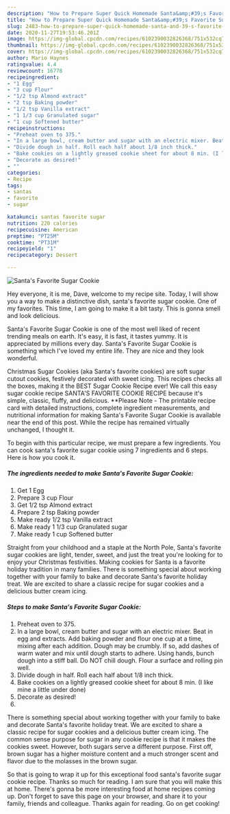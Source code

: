 ```yaml
---
description: "How to Prepare Super Quick Homemade Santa&amp;#39;s Favorite Sugar Cookie"
title: "How to Prepare Super Quick Homemade Santa&amp;#39;s Favorite Sugar Cookie"
slug: 2483-how-to-prepare-super-quick-homemade-santa-and-39-s-favorite-sugar-cookie
date: 2020-11-27T19:53:46.201Z
image: https://img-global.cpcdn.com/recipes/6102390032826368/751x532cq70/santas-favorite-sugar-cookie-recipe-main-photo.jpg
thumbnail: https://img-global.cpcdn.com/recipes/6102390032826368/751x532cq70/santas-favorite-sugar-cookie-recipe-main-photo.jpg
cover: https://img-global.cpcdn.com/recipes/6102390032826368/751x532cq70/santas-favorite-sugar-cookie-recipe-main-photo.jpg
author: Mario Haynes
ratingvalue: 4.4
reviewcount: 16778
recipeingredient:
- "1 Egg"
- "3 cup Flour"
- "1/2 tsp Almond extract"
- "2 tsp Baking powder"
- "1/2 tsp Vanilla extract"
- "1 1/3 cup Granulated sugar"
- "1 cup Softened butter"
recipeinstructions:
- "Preheat oven to 375."
- "In a large bowl, cream butter and sugar with an electric mixer. Beat in egg and extracts. Add baking powder and flour one cup at a time, mixing after each addition. Dough may be crumbly. If so, add dashes of warm water and mix until dough starts to adhere. Using hands, bunch dough into a stiff ball. Do NOT chill dough. Flour a surface and rolling pin well."
- "Divide dough in half. Roll each half about 1/8 inch thick."
- "Bake cookies on a lightly greased cookie sheet for about 8 min. (I like mine a little under done)"
- "Decorate as desired!"
- ""
categories:
- Recipe
tags:
- santas
- favorite
- sugar

katakunci: santas favorite sugar 
nutrition: 220 calories
recipecuisine: American
preptime: "PT25M"
cooktime: "PT31M"
recipeyield: "1"
recipecategory: Dessert

---
```



![Santa&#39;s Favorite Sugar Cookie](https://img-global.cpcdn.com/recipes/6102390032826368/751x532cq70/santas-favorite-sugar-cookie-recipe-main-photo.jpg)

Hey everyone, it is me, Dave, welcome to my recipe site. Today, I will show you a way to make a distinctive dish, santa&#39;s favorite sugar cookie. One of my favorites. This time, I am going to make it a bit tasty. This is gonna smell and look delicious.

Santa&#39;s Favorite Sugar Cookie is one of the most well liked of recent trending meals on earth. It's easy, it is fast, it tastes yummy. It is appreciated by millions every day. Santa&#39;s Favorite Sugar Cookie is something which I've loved my entire life. They are nice and they look wonderful.

Christmas Sugar Cookies (aka Santa&#39;s favorite cookies) are soft sugar cutout cookies, festively decorated with sweet icing. This recipes checks all the boxes, making it the BEST Sugar Cookie Recipe ever! We call this easy sugar cookie recipe SANTA&#39;S FAVORITE COOKIE RECIPE because it&#39;s simple, classic, fluffy, and delicious. **Please Note - The printable recipe card with detailed instructions, complete ingredient measurements, and nutritional information for making Santa&#39;s Favorite Sugar Cookie is available near the end of this post. While the recipe has remained virtually unchanged, I thought it.


To begin with this particular recipe, we must prepare a few ingredients. You can cook santa&#39;s favorite sugar cookie using 7 ingredients and 6 steps. Here is how you cook it.

<!--inarticleads1-->

##### The ingredients needed to make Santa&#39;s Favorite Sugar Cookie:

1. Get 1 Egg
1. Prepare 3 cup Flour
1. Get 1/2 tsp Almond extract
1. Prepare 2 tsp Baking powder
1. Make ready 1/2 tsp Vanilla extract
1. Make ready 1 1/3 cup Granulated sugar
1. Make ready 1 cup Softened butter


Straight from your childhood and a staple at the North Pole, Santa&#39;s favorite sugar cookies are light, tender, sweet, and just the treat you&#39;re looking for to enjoy your Christmas festivities. Making cookies for Santa is a favorite holiday tradition in many families. There is something special about working together with your family to bake and decorate Santa&#39;s favorite holiday treat. We are excited to share a classic recipe for sugar cookies and a delicious butter cream icing. 

<!--inarticleads2-->

##### Steps to make Santa&#39;s Favorite Sugar Cookie:

1. Preheat oven to 375.
1. In a large bowl, cream butter and sugar with an electric mixer. Beat in egg and extracts. Add baking powder and flour one cup at a time, mixing after each addition. Dough may be crumbly. If so, add dashes of warm water and mix until dough starts to adhere. Using hands, bunch dough into a stiff ball. Do NOT chill dough. Flour a surface and rolling pin well.
1. Divide dough in half. Roll each half about 1/8 inch thick.
1. Bake cookies on a lightly greased cookie sheet for about 8 min. (I like mine a little under done)
1. Decorate as desired!
1. 


There is something special about working together with your family to bake and decorate Santa&#39;s favorite holiday treat. We are excited to share a classic recipe for sugar cookies and a delicious butter cream icing. The common sense purpose for sugar in any cookie recipe is that it makes the cookies sweet. However, both sugars serve a different purpose. First off, brown sugar has a higher moisture content and a much stronger scent and flavor due to the molasses in the brown sugar. 

So that is going to wrap it up for this exceptional food santa&#39;s favorite sugar cookie recipe. Thanks so much for reading. I am sure that you will make this at home. There's gonna be more interesting food at home recipes coming up. Don't forget to save this page on your browser, and share it to your family, friends and colleague. Thanks again for reading. Go on get cooking!
